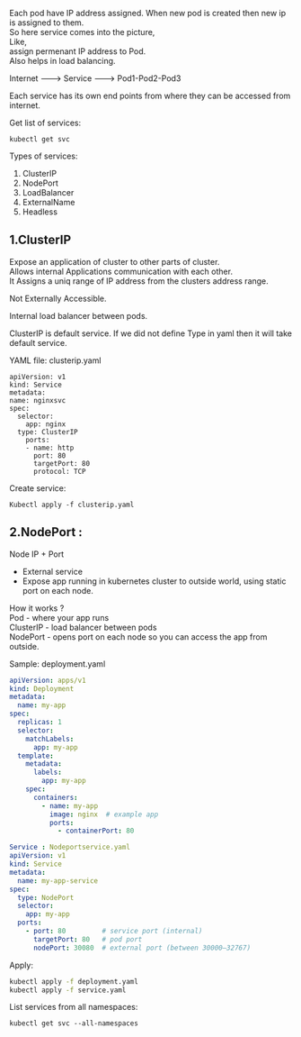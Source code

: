 Each pod have IP address assigned. When new pod is created then new ip is assigned 	to them. <br>
So here service comes into the picture,<br>
Like, <br>
assign permenant IP address to Pod.<br>
Also helps in load balancing.<br>

Internet ---> Service ---> Pod1-Pod2-Pod3 <br>

Each service has its own end points from where they can be accessed from internet.


Get list of services:
```
kubectl get svc
```

Types of services:
1. ClusterIP
2. NodePort
3. LoadBalancer
4. ExternalName
5. Headless

## 1.ClusterIP 		

Expose an application of cluster to other parts of cluster.<br>
Allows internal Applications communication with each other.<br>
It Assigns a uniq range of IP address from the clusters address 	range.<br>


Not Externally Accessible.<br>

Internal load balancer between pods.<br>

ClusterIP is default service. If we did not define Type in yaml 	then it will take default service.

YAML file: clusterip.yaml
```
apiVersion: v1
kind: Service
metadata: 
name: nginxsvc
spec:
  selector: 
    app: nginx
  type: ClusterIP
    ports: 
    - name: http
      port: 80
      targetPort: 80
      protocol: TCP
```

Create service:
```
Kubectl apply -f clusterip.yaml
```

## 2.NodePort :

Node IP + Port <br>

- External service
- Expose app running in kubernetes cluster to outside world, using static port on each node.


How it works ?<br>
Pod - where your app runs<br>
ClusterIP - load balancer between pods<br>
NodePort - opens port on each node so you can access the app from outside.<br>


Sample: deployment.yaml
```YAML
apiVersion: apps/v1
kind: Deployment
metadata:
  name: my-app
spec:
  replicas: 1
  selector:
    matchLabels:
      app: my-app
  template:
    metadata:
      labels:
        app: my-app
    spec:
      containers:
        - name: my-app
          image: nginx  # example app
          ports:
            - containerPort: 80

Service : Nodeportservice.yaml
apiVersion: v1
kind: Service
metadata:
  name: my-app-service
spec:
  type: NodePort
  selector:
    app: my-app
  ports:
    - port: 80         # service port (internal)
      targetPort: 80   # pod port
      nodePort: 30080  # external port (between 30000–32767)
```

Apply:
```BASH
kubectl apply -f deployment.yaml
kubectl apply -f service.yaml
```

List services from all namespaces:
```
kubectl get svc --all-namespaces
```
